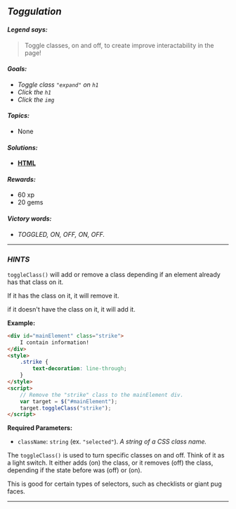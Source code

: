 ## _Toggulation_

#### _Legend says:_
> Toggle classes, on and off, to create improve interactability in the page!

#### _Goals:_
+ _Toggle class `"expand"` on `h1`_
+ _Click the `h1`_
+ _Click the `img`_

#### _Topics:_
+ None

#### _Solutions:_
+ **[HTML](Toggulation.html)**

#### _Rewards:_
+ 60  xp
+ 20 gems

#### _Victory words:_
+ _TOGGLED, ON, OFF, ON, OFF._

___

### _HINTS_

`toggleClass()` will add or remove a class depending if an element already has that class on it.

If it has the class on it, it will remove it.

if it doesn't have the class on it, it will add it.

**Example:**

```html
<div id="mainElement" class="strike">
    I contain information!
</div>
<style>
    .strike {
        text-decoration: line-through;
    }
</style>
<script>
    // Remove the "strike" class to the mainElement div.
    var target = $("#mainElement");
    target.toggleClass("strike");
</script>
```

**Required Parameters:**
+ `className`: `string` (ex. `"selected"`). _A string of a CSS class name._

The `toggleClass()` is used to turn specific classes on and off. Think of it as a light switch. It either adds (on) the class, or it removes (off) the class, depending if the state before was (off) or (on).

This is good for certain types of selectors, such as checklists or giant pug faces.

___
